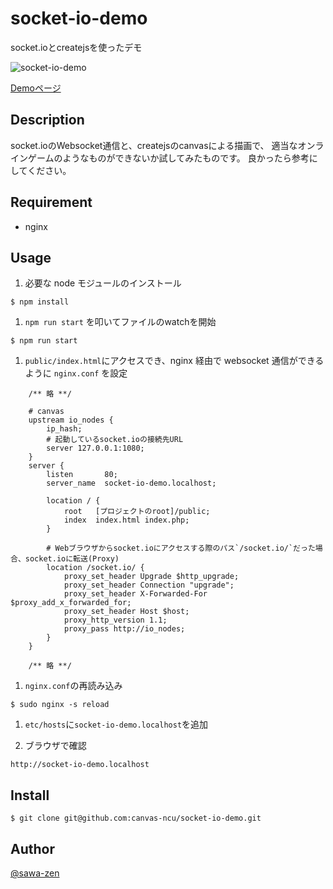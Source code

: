 # socket-io-demo

socket.ioとcreatejsを使ったデモ

![socket-io-demo](https://raw.githubusercontent.com/wiki/canvas-ncu/socket-io-demo/images/main.gif)

[Demoページ](http://canvas.sawa-zen.com)

## Description

socket.ioのWebsocket通信と、createjsのcanvasによる描画で、
適当なオンラインゲームのようなものができないか試してみたものです。
良かったら参考にしてください。

## Requirement

- nginx

## Usage

1. 必要な node モジュールのインストール
```
$ npm install
```

1. `npm run start` を叩いてファイルのwatchを開始
```
$ npm run start
```

1. `public/index.html`にアクセスでき、nginx 経由で websocket 通信ができるように `nginx.conf` を設定
```
    /** 略 **/

    # canvas
    upstream io_nodes {
        ip_hash;
        # 起動しているsocket.ioの接続先URL
        server 127.0.0.1:1080;
    }
    server {
        listen       80;
        server_name  socket-io-demo.localhost;

        location / {
            root   [プロジェクトのroot]/public;
            index  index.html index.php;
        }

        # Webブラウザからsocket.ioにアクセスする際のパス`/socket.io/`だった場合、socket.ioに転送(Proxy)
        location /socket.io/ {
            proxy_set_header Upgrade $http_upgrade;
            proxy_set_header Connection "upgrade";
            proxy_set_header X-Forwarded-For $proxy_add_x_forwarded_for;
            proxy_set_header Host $host;
            proxy_http_version 1.1;
            proxy_pass http://io_nodes;
        }
    }

    /** 略 **/
```

1. `nginx.conf`の再読み込み
```
$ sudo nginx -s reload
```

1. `etc/hosts`に`socket-io-demo.localhost`を追加

1. ブラウザで確認
```
http://socket-io-demo.localhost
```

## Install
```
$ git clone git@github.com:canvas-ncu/socket-io-demo.git
```

## Author

[@sawa-zen](https://github.com/sawa-zen)
